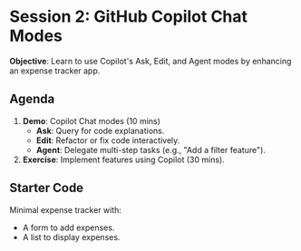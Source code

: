 # Session 2: GitHub Copilot Chat Modes  
**Objective**: Learn to use Copilot's Ask, Edit, and Agent modes by enhancing an expense tracker app.  

## Agenda  
1. **Demo**: Copilot Chat modes (10 mins)  
   - **Ask**: Query for code explanations.  
   - **Edit**: Refactor or fix code interactively.  
   - **Agent**: Delegate multi-step tasks (e.g., "Add a filter feature").  
2. **Exercise**: Implement features using Copilot (30 mins).  

## Starter Code  
Minimal expense tracker with:  
- A form to add expenses.  
- A list to display expenses.  
